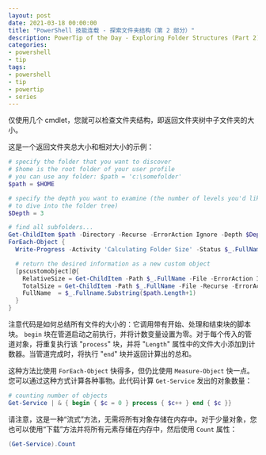 ```yaml
---
layout: post
date: 2021-03-18 00:00:00
title: "PowerShell 技能连载 - 探索文件夹结构（第 2 部分）"
description: PowerTip of the Day - Exploring Folder Structures (Part 2)
categories:
- powershell
- tip
tags:
- powershell
- tip
- powertip
- series
---
```

仅使用几个 cmdlet，您就可以检查文件夹结构，即返回文件夹树中子文件夹的大小。

这是一个返回文件夹总大小和相对大小的示例：

```powershell
# specify the folder that you want to discover
# $home is the root folder of your user profile
# you can use any folder: $path = 'c:\somefolder'
$path = $HOME

# specify the depth you want to examine (the number of levels you'd like
# to dive into the folder tree)
$Depth = 3

# find all subfolders...
Get-ChildItem $path -Directory -Recurse -ErrorAction Ignore -Depth $Depth  |
ForEach-Object {
  Write-Progress -Activity 'Calculating Folder Size' -Status $_.FullName

  # return the desired information as a new custom object
  [pscustomobject]@{
    RelativeSize = Get-ChildItem -Path $_.FullName -File -ErrorAction Ignore | & { begin { $c = 0 } process { $c += $_.Length } end { $c }}
    TotalSize = Get-ChildItem -Path $_.FullName -File -Recurse -ErrorAction Ignore | & { begin { $c = 0 } process { $c += $_.Length } end { $c }}
    FullName  = $_.Fullname.Substring($path.Length+1)
  }
}
```

注意代码是如何总结所有文件的大小的：它调用带有开始、处理和结束块的脚本块。 `begin` 块在管道启动之前执行，并将计数变量设置为零。对于每个传入的管道对象，将重复执行该 "`process`" 块，并将 "`Length`" 属性中的文件大小添加到计数器。当管道完成时，将执行 "`end`" 块并返回计算出的总和。

这种方法比使用 `ForEach-Object` 快得多，但仍比使用 `Measure-Object` 快一点。您可以通过这种方式计算各种事物。此代码计算 `Get-Service` 发出的对象数量：

```powershell
# counting number of objects
Get-Service | & { begin { $c = 0 } process { $c++ } end { $c }}
```

请注意，这是一种“流式”方法，无需将所有对象存储在内存中。对于少量对象，您也可以使用“下载”方法并将所有元素存储在内存中，然后使用 `Count` 属性：

```powershell
(Get-Service).Count
```

<!--本文国际来源：[Exploring Folder Structures (Part 2)](https://community.idera.com/database-tools/powershell/powertips/b/tips/posts/exploring-folder-structures-part-2)-->

